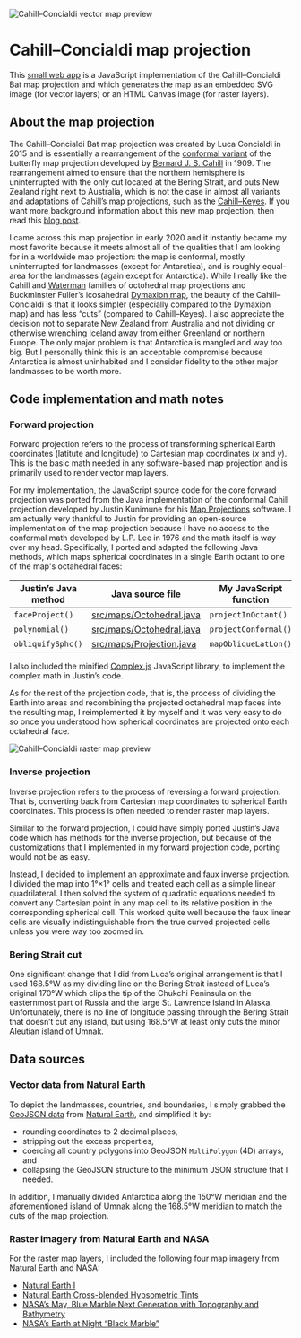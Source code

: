 ![Cahill–Concialdi vector map preview](https://github.com/seav/cahill-concialdi/blob/master/docs/readme-vector-map.png?raw=true)
# Cahill–Concialdi map projection
This [small web app](https://seav.github.io/cahill-concialdi/) is a JavaScript implementation of the Cahill–Concialdi Bat map projection and which generates the map as an embedded SVG image (for vector layers) or an HTML Canvas image (for raster layers).

## About the map projection
The Cahill–Concialdi Bat map projection was created by Luca Concialdi in 2015 and is essentially a rearrangement of the [conformal variant](https://commons.wikimedia.org/wiki/File:Cahill_butterfly_conformal_projection_SW.jpg) of the butterfly map projection developed by [Bernard J. S. Cahill](https://en.wikipedia.org/wiki/Bernard_J._S._Cahill) in 1909. The rearrangement aimed to ensure that the northern hemisphere is uninterrupted with the only cut located at the Bering Strait, and puts New Zealand right next to Australia, which is not the case in almost all variants and adaptations of Cahill’s map projections, such as the [Cahill–Keyes](https://en.wikipedia.org/wiki/Cahill%E2%80%93Keyes_projection). If you want more background information about this new map projection, then read this [blog post](https://blog.map-projections.net/four-polyhedral-projections).

I came across this map projection in early 2020 and it instantly became my most favorite because it meets almost all of the qualities that I am looking for in a worldwide map projection: the map is conformal, mostly uninterrupted for landmasses (except for Antarctica), and is roughly equal-area for the landmasses (again except for Antarctica). While I really like the Cahill and [Waterman](https://en.wikipedia.org/wiki/Waterman_butterfly_projection) families of octohedral map projections and Buckminster Fuller’s icosahedral [Dymaxion map](https://en.wikipedia.org/wiki/Dymaxion_map), the beauty of the Cahill–Concialdi is that it looks simpler (especially compared to the Dymaxion map) and has less “cuts” (compared to Cahill–Keyes). I also appreciate the decision not to separate New Zealand from Australia and not dividing or otherwise wrenching Iceland away from either Greenland or northern Europe. The only major problem is that Antarctica is mangled and way too big. But I personally think this is an acceptable compromise because Antarctica is almost uninhabited and I consider fidelity to the other major landmasses to be worth more.

## Code implementation and math notes

### Forward projection
Forward projection refers to the process of transforming spherical Earth coordinates (latitute and longitude) to Cartesian map coordinates (*x* and *y*). This is the basic math needed in any software-based map projection and is primarily used to render vector map layers.

For my implementation, the JavaScript source code for the core forward projection was ported from the Java implementation of the conformal Cahill projection developed by Justin Kunimune for his [Map Projections](https://github.com/jkunimune15/Map-Projections/) software. I am actually very thankful to Justin for providing an open-source implementation of the map projection because I have no access to the conformal math developed by L.P. Lee in 1976 and the math itself is way over my head. Specifically, I ported and adapted the following Java methods, which maps spherical coordinates in a single Earth octant to one of the map's octahedral faces:

| Justin’s Java method | Java source file | My JavaScript function |
|---|---|---|
| `faceProject()` | [src/maps/Octohedral.java](https://github.com/jkunimune15/Map-Projections/blob/f1aac1f383cf902d6fe7ba8a7e586f860bb39f43/src/maps/Octohedral.java#L123-L139) | `projectInOctant()` |
| `polynomial()` | [src/maps/Octohedral.java](https://github.com/jkunimune15/Map-Projections/blob/f1aac1f383cf902d6fe7ba8a7e586f860bb39f43/src/maps/Octohedral.java#L162-L167) | `projectConformal()` |
| `obliquifySphc()` | [src/maps/Projection.java](https://github.com/jkunimune15/Map-Projections/blob/1d5a4d97b9e63ef614c133c9e028ba8e44702c10/src/maps/Projection.java#L400-L441) | `mapObliqueLatLon()` |

I also included the minified [Complex.js](https://github.com/infusion/Complex.js/) JavaScript library, to implement the complex math in Justin’s code.

As for the rest of the projection code, that is, the process of dividing the Earth into areas and recombining the projected octahedral map faces into the resulting map, I reimplemented it by myself and it was very easy to do so once you understood how spherical coordinates are projected onto each octahedral face.

![Cahill–Concialdi raster map preview](https://github.com/seav/cahill-concialdi/blob/master/docs/readme-raster-map.png?raw=true)
### Inverse projection
Inverse projection refers to the process of reversing a forward projection. That is, converting back from Cartesian map coordinates to spherical Earth coordinates. This process is often needed to render raster map layers.

Similar to the forward projection, I could have simply ported Justin’s Java code which has methods for the inverse projection, but because of the customizations that I implemented in my forward projection code, porting would not be as easy.

Instead, I decided to implement an approximate and faux inverse projection. I divided the map into 1°×1° cells and treated each cell as a simple linear quadrilateral. I then solved the system of quadratic equations needed to convert any Cartesian point in any map cell to its relative position in the corresponding spherical cell. This worked quite well because the faux linear cells are visually indistinguishable from the true curved projected cells unless you were way too zoomed in.

### Bering Strait cut
One significant change that I did from Luca’s original arrangement is that I used 168.5°W as my dividing line on the Bering Strait instead of Luca’s original 170°W which clips the tip of the Chukchi Peninsula on the easternmost part of Russia and the large St. Lawrence Island in Alaska. Unfortunately, there is no line of longitude passing through the Bering Strait that doesn’t cut any island, but using 168.5°W at least only cuts the minor Aleutian island of Umnak.

## Data sources

### Vector data from Natural Earth
To depict the landmasses, countries, and boundaries, I simply grabbed the [GeoJSON data](https://github.com/nvkelso/natural-earth-vector/tree/master/geojson) from [Natural Earth](http://naturalearthdata.com/), and simplified it by:
* rounding coordinates to 2 decimal places,
* stripping out the excess properties,
* coercing all country polygons into GeoJSON `MultiPolygon` (4D) arrays, and
* collapsing the GeoJSON structure to the minimum JSON structure that I needed.

In addition, I manually divided Antarctica along the 150°W meridian and the aforementioned island of Umnak along the 168.5°W meridian to match the cuts of the map projection.

### Raster imagery from Natural Earth and NASA
For the raster map layers, I included the following four map imagery from Natural Earth and NASA:
* [Natural Earth I](https://www.naturalearthdata.com/downloads/10m-raster-data/10m-natural-earth-1/)
* [Natural Earth Cross-blended Hypsometric Tints](https://www.naturalearthdata.com/downloads/10m-raster-data/10m-cross-blend-hypso/)
* [NASA’s May, Blue Marble Next Generation with Topography and Bathymetry](https://visibleearth.nasa.gov/collection/1484/blue-marble)
* [NASA’s Earth at Night “Black Marble”](https://earthobservatory.nasa.gov/features/NightLights)
